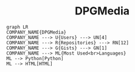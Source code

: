 <h1 align="center">DPGMedia</h1>

```mermaid
graph LR
COMPANY_NAME{DPGMedia}
COMPANY_NAME ---> U{Users} ---> UN[4]
COMPANY_NAME ---> R{Repositories} ---> RN[12]
COMPANY_NAME ---> G{Gists} ---> GN[1]
COMPANY_NAME ---> ML{Most Used<br>Languages}
ML --> Python[Python]
ML --> HTML[HTML]
```
